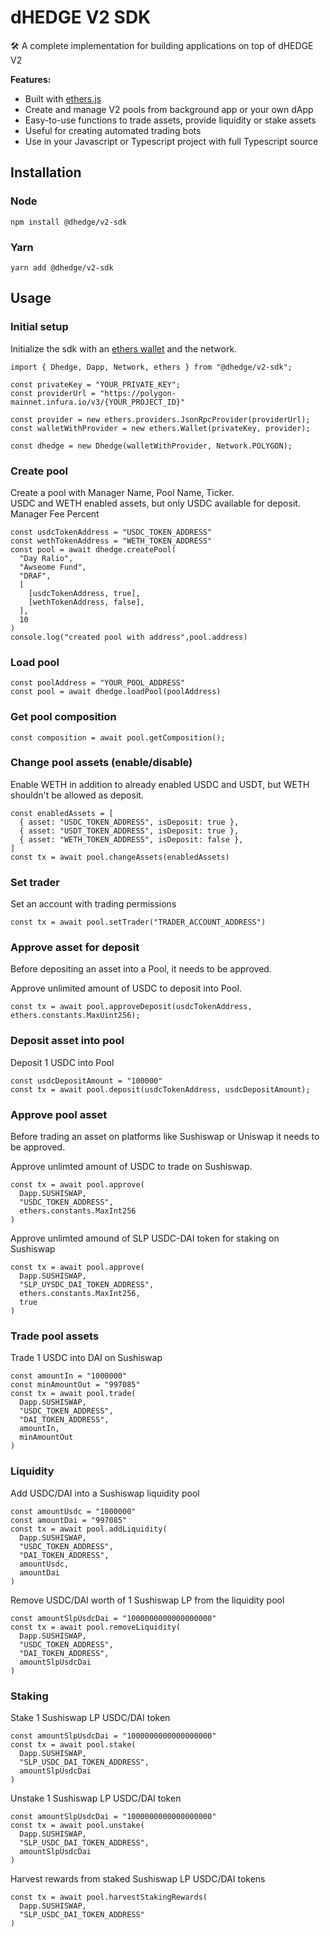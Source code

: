 # dHEDGE V2 SDK

🛠 A complete implementation for building applications on top of dHEDGE V2

**Features:**

- Built with [ethers.js](https://docs.ethers.io/)
- Create and manage V2 pools from background app or your own dApp
- Easy-to-use functions to trade assets, provide liquidity or stake assets
- Useful for creating automated trading bots
- Use in your Javascript or Typescript project with full Typescript source

## Installation

### Node

```
npm install @dhedge/v2-sdk
```

### Yarn

```
yarn add @dhedge/v2-sdk
```

## Usage

### Initial setup

Initialize the sdk with an [ethers wallet](https://docs.ethers.io/v4/api-wallet.html) and the network.

```
import { Dhedge, Dapp, Network, ethers } from "@dhedge/v2-sdk";

const privateKey = "YOUR_PRIVATE_KEY";
const providerUrl = "https://polygon-mainnet.infura.io/v3/{YOUR_PROJECT_ID}"

const provider = new ethers.providers.JsonRpcProvider(providerUrl);
const walletWithProvider = new ethers.Wallet(privateKey, provider);

const dhedge = new Dhedge(walletWithProvider, Network.POLYGON);
```

### Create pool

Create a pool with Manager Name, Pool Name, Ticker.  
USDC and WETH enabled assets, but only USDC available for deposit.
Manager Fee Percent

```
const usdcTokenAddress = "USDC_TOKEN_ADDRESS"
const wethTokenAddress = "WETH_TOKEN_ADDRESS"
const pool = await dhedge.createPool(
  "Day Ralio",
  "Awseome Fund",
  "DRAF",
  [
    [usdcTokenAddress, true],
    [wethTokenAddress, false],
  ],
  10
)
console.log("created pool with address",pool.address)
```

### Load pool

```
const poolAddress = "YOUR_POOL_ADDRESS"
const pool = await dhedge.loadPool(poolAddress)
```

### Get pool composition

```
const composition = await pool.getComposition();
```

### Change pool assets (enable/disable)

Enable WETH in addition to already enabled USDC and USDT, but WETH shouldn't be allowed as deposit.

```
const enabledAssets = [
  { asset: "USDC_TOKEN_ADDRESS", isDeposit: true },
  { asset: "USDT_TOKEN_ADDRESS", isDeposit: true },
  { asset: "WETH_TOKEN_ADDRESS", isDeposit: false },
]
const tx = await pool.changeAssets(enabledAssets)
```

### Set trader

Set an account with trading permissions

```
const tx = await pool.setTrader("TRADER_ACCOUNT_ADDRESS")
```

### Approve asset for deposit

Before depositing an asset into a Pool, it needs to be approved.

Approve unlimited amount of USDC to deposit into Pool.

```
const tx = await pool.approveDeposit(usdcTokenAddress, ethers.constants.MaxUint256);
```

### Deposit asset into pool

Deposit 1 USDC into Pool

```
const usdcDepositAmount = "100000"
const tx = await pool.deposit(usdcTokenAddress, usdcDepositAmount);
```

### Approve pool asset

Before trading an asset on platforms like Sushiswap or Uniswap it needs to be approved.

Approve unlimted amount of USDC to trade on Sushiswap.

```
const tx = await pool.approve(
  Dapp.SUSHISWAP,
  "USDC_TOKEN_ADDRESS",
  ethers.constants.MaxInt256
)
```

Approve unlimted amound of SLP USDC-DAI token for staking on Sushiswap

```
const tx = await pool.approve(
  Dapp.SUSHISWAP,
  "SLP_UYSDC_DAI_TOKEN_ADDRESS",
  ethers.constants.MaxInt256,
  true
)
```

### Trade pool assets

Trade 1 USDC into DAI on Sushiswap

```
const amountIn = "1000000"
const minAmountOut = "997085"
const tx = await pool.trade(
  Dapp.SUSHISWAP,
  "USDC_TOKEN_ADDRESS",
  "DAI_TOKEN_ADDRESS",
  amountIn,
  minAmountOut
)
```

### Liquidity

Add USDC/DAI into a Sushiswap liquidity pool

```
const amountUsdc = "1000000"
const amountDai = "997085"
const tx = await pool.addLiquidity(
  Dapp.SUSHISWAP,
  "USDC_TOKEN_ADDRESS",
  "DAI_TOKEN_ADDRESS",
  amountUsdc,
  amountDai
)
```

Remove USDC/DAI worth of 1 Sushiswap LP from the liquidity pool

```
const amountSlpUsdcDai = "1000000000000000000"
const tx = await pool.removeLiquidity(
  Dapp.SUSHISWAP,
  "USDC_TOKEN_ADDRESS",
  "DAI_TOKEN_ADDRESS",
  amountSlpUsdcDai
)
```

### Staking

Stake 1 Sushiswap LP USDC/DAI token

```
const amountSlpUsdcDai = "1000000000000000000"
const tx = await pool.stake(
  Dapp.SUSHISWAP,
  "SLP_USDC_DAI_TOKEN_ADDRESS",
  amountSlpUsdcDai
)
```

Unstake 1 Sushiswap LP USDC/DAI token

```
const amountSlpUsdcDai = "1000000000000000000"
const tx = await pool.unstake(
  Dapp.SUSHISWAP,
  "SLP_USDC_DAI_TOKEN_ADDRESS",
  amountSlpUsdcDai
)
```

Harvest rewards from staked Sushiswap LP USDC/DAI tokens

```
const tx = await pool.harvestStakingRewards(
  Dapp.SUSHISWAP,
  "SLP_USDC_DAI_TOKEN_ADDRESS"
)
```
